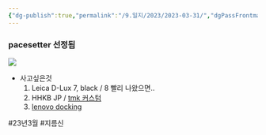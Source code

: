 ```yaml
---
{"dg-publish":true,"permalink":"/9.일지/2023/2023-03-31/","dgPassFrontmatter":true,"noteIcon":""}
---
```




### pacesetter 선정됨

![](https://i.imgur.com/qNoeUt2.png)

- 사고싶은것
	1. Leica D-Lux 7, black / 8 빨리 나왔으면..
	2. HHKB JP / [tmk 커스텀](https://hhjeong.tistory.com/188)
	3. [lenovo docking](https://www.lenovo.com/kr/ko/accessories-and-monitors/docking/thunderbolt-docks-universal-cable-docks/TP-TBT-4-WS-Dock-EU/p/40B00300EU)
	   


#23년3월 #지름신
